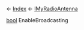 ← [Index](Api-Index) ← [IMyRadioAntenna](Sandbox.ModAPI.Ingame.IMyRadioAntenna)

[bool](System.Boolean) EnableBroadcasting